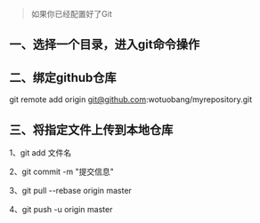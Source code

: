 > 如果你已经配置好了Git

## 一、选择一个目录，进入git命令操作

## 二、绑定github仓库

git remote add origin git@github.com:wotuobang/myrepository.git

## 三、将指定文件上传到本地仓库

1、git add 文件名

2、git commit -m "提交信息"

3、git pull --rebase origin master

4、git push -u origin master